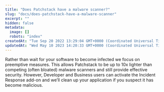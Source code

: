 ```yaml
---
title: "Does Patchstack have a malware scanner?"
slug: "docs/does-patchstack-have-a-malware-scanner"
excerpt: ""
hidden: false
metadata: 
  image: []
  robots: "index"
createdAt: "Tue Sep 20 2022 13:29:04 GMT+0000 (Coordinated Universal Time)"
updatedAt: "Wed May 10 2023 14:20:33 GMT+0000 (Coordinated Universal Time)"
---
```

Rather than wait for your software to become infected we focus on preemptive measures. This allows Patchstack to be up to 10x lighter than competing (often bloated) malware scanners and still provide effective security. However, Developer and Business users can activate the Incident Response add-on and we’ll clean up your application if you suspect it has become malicious.
